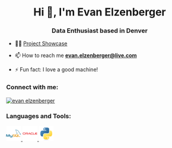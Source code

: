 <h1 align="center">Hi 👋, I'm Evan Elzenberger</h1>
<h3 align="center">Data Enthusiast based in Denver</h3>

- 👨‍💻 [Project Showcase](https://github.com/EvanElzenberger/ProjectShowcase)

- 📫 How to reach me **evan.elzenberger@live.com**

- ⚡ Fun fact: I love a good machine!

<h3 align="left">Connect with me:</h3>
<p align="left">
<a href="https://linkedin.com/in/evan-e-9aa9811b8" target="blank"><img align="center" src="https://raw.githubusercontent.com/rahuldkjain/github-profile-readme-generator/master/src/images/icons/Social/linked-in-alt.svg" alt="evan elzenberger" height="30" width="40" /></a>
</p>

<h3 align="left">Languages and Tools:</h3>
<p align="left"> <a href="https://www.mysql.com/" target="_blank" rel="noreferrer"> <img src="https://raw.githubusercontent.com/devicons/devicon/master/icons/mysql/mysql-original-wordmark.svg" alt="mysql" width="40" height="40"/> </a> <a href="https://www.oracle.com/" target="_blank" rel="noreferrer"> <img src="https://raw.githubusercontent.com/devicons/devicon/master/icons/oracle/oracle-original.svg" alt="oracle" width="40" height="40"/> </a> <a href="https://www.python.org" target="_blank" rel="noreferrer"> <img src="https://raw.githubusercontent.com/devicons/devicon/master/icons/python/python-original.svg" alt="python" width="40" height="40"/> </a> </p>
